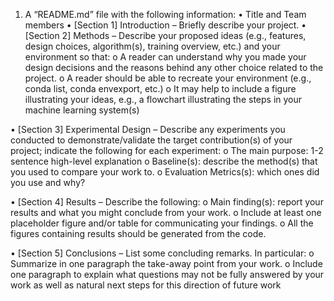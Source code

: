  1. A “README.md” file with the following information:
• Title and Team members 
• [Section 1] Introduction – Briefly describe your project. 
• [Section 2] Methods – Describe your proposed ideas (e.g., features, design choices, algorithm(s), training overview, etc.) and your environment so that: 
o A reader can understand why you made your design decisions and the reasons behind any other choice related to the project. 
o A reader should be able to recreate your environment (e.g., conda list, conda envexport, etc.) 
o It may help to include a figure illustrating your ideas, e.g., a flowchart illustrating the steps in your machine learning system(s) 

 • [Section 3] Experimental Design – Describe any experiments you conducted to demonstrate/validate the target contribution(s) of your project; indicate the following for each experiment: 
o The main purpose: 1-2 sentence high-level explanation 
o Baseline(s): describe the method(s) that you used to compare your work to. 
o Evaluation Metrics(s): which ones did you use and why?

• [Section 4] Results – Describe the following: 
o Main finding(s): report your results and what you might conclude from your work. 
o Include at least one placeholder figure and/or table for communicating your findings. 
o All the figures containing results should be generated from the code. 

• [Section 5] Conclusions – List some concluding remarks. In particular: 
o Summarize in one paragraph the take-away point from your work. 
o Include one paragraph to explain what questions may not be fully answered by your work as well as natural next steps for this direction of future work

